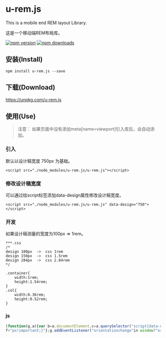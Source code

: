 # u-rem.js

This is a mobile end REM layout Library.

这是一个移动端REM布局库。

[![npm version](https://img.shields.io/npm/v/u-rem.js.svg?style=flat-square)](https://www.npmjs.org/package/u-rem.js) [![npm downloads](https://img.shields.io/npm/dm/u-rem.js.svg?style=flat-square)](http://npm-stat.com/charts.html?package=u-rem.js)

## 安装(Install)

```
npm install u-rem.js --save
```

## 下载(Download)

<https://unpkg.com/u-rem.js>

## 使用(Use)

> 注意： 如果页面中没有添加meta[name=viewport]引入库后，会自动添加。

### 引入

默认以设计稿宽度 750px 为基础。

```
<script src="./node_modules/u-rem.js/u-rem.js"></script>
```

### 修改设计稿宽度

可以通过给script标签添加data-design属性修改设计稿宽度。

```
<script src="./node_modules/u-rem.js/u-rem.js" data-design="750"></script>
```

### 开发

如果设计稿测量的宽度为100px => 1rem。

```
***.css
/*
design 100px  ->  css 1rem
design 150px  ->  css 1.5rem
design 284px  ->  css 2.84rem
*/

.container{
    width:1rem;
    height:1.54rem;
}
.col{
    width:0.36rem;
    height:0.52rem;
}
```



###   js

```js
(function(g,a){var b=a.documentElement,c=a.querySelector("script[data-design]"),d=c?~~c.dataset.design:750,e=a.createElement("style"),f=b.clientWidth/d*100;a.querySelector('meta[name="viewport"]')||(a=document.createElement("meta"),a.setAttribute("name","viewport"),a.setAttribute("content","width=device-width, initial-scale=1, maximum-scale=1, minimum-scale=1, user-scalable=no"),b.firstElementChild.appendChild(a));b.firstElementChild.appendChild(e);a=function(){f=b.clientWidth/d*100;e.innerHTML="html{font-size:"+
f+"px!important;}"};g.addEventListener("orientationchange"in window?"orientationchange":"resize",a,!1);a()})(window,document);
```

